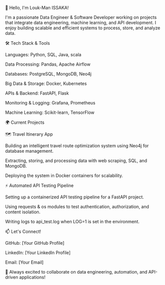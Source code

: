 👋 Hello, I'm Louk-Man ISSAKA!

I'm a passionate Data Engineer & Software Developer working on projects that integrate data engineering, machine learning, and API development. I enjoy building scalable and efficient systems to process, store, and analyze data.

🛠️ Tech Stack & Tools

Languages: Python, SQL, Java, scala

Data Processing: Pandas, Apache Airflow

Databases: PostgreSQL, MongoDB, Neo4j

Big Data & Storage: Docker, Kubernetes

APIs & Backend: FastAPI, Flask

Monitoring & Logging: Grafana, Prometheus

Machine Learning: Scikit-learn, TensorFlow

🌍 Current Projects

🗺️ Travel Itinerary App

Building an intelligent travel route optimization system using Neo4j for database management.

Extracting, storing, and processing data with web scraping, SQL, and MongoDB.

Deploying the system in Docker containers for scalability.

⚡ Automated API Testing Pipeline

Setting up a containerized API testing pipeline for a FastAPI project.

Using requests & os modules to test authentication, authorization, and content isolation.

Writing logs to api_test.log when LOG=1 is set in the environment.

📫 Let's Connect!

GitHub: [Your GitHub Profile]

LinkedIn: [Your LinkedIn Profile]

Email: [Your Email]

🚀 Always excited to collaborate on data engineering, automation, and API-driven applications!

